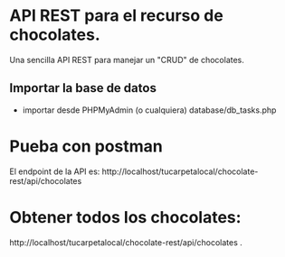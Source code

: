 # API REST para el recurso de chocolates.
Una sencilla API REST para manejar un "CRUD" de chocolates.
## Importar la base de datos
- importar desde PHPMyAdmin (o cualquiera) database/db_tasks.php
# Pueba con postman
El endpoint de la API es: http://localhost/tucarpetalocal/chocolate-rest/api/chocolates


# Obtener todos los chocolates:
http://localhost/tucarpetalocal/chocolate-rest/api/chocolates .


